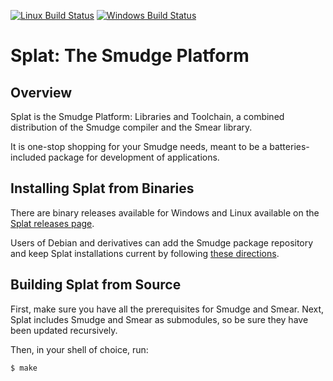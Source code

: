 [![Linux Build Status](https://img.shields.io/travis/com/smudgelang/splat.svg?label=Linux%20build&branch=master)](https://travis-ci.com/smudgelang/splat)
[![Windows Build Status](https://img.shields.io/appveyor/ci/smudgelang/splat.svg?label=Windows%20Build&branch=master)](https://ci.appveyor.com/project/smudgelang/splat)

# Splat: The Smudge Platform

## Overview

Splat is the Smudge Platform: Libraries and Toolchain, a combined
distribution of the Smudge compiler and the Smear library.

It is one-stop shopping for your Smudge needs, meant to be a
batteries-included package for development of applications.

## Installing Splat from Binaries

There are binary releases available for Windows and Linux available on
the [Splat releases page](https://github.com/smudgelang/splat/releases).

Users of Debian and derivatives can add the Smudge package repository
and keep Splat installations current by following [these
directions](https://smudgelang.github.io/).

## Building Splat from Source

First, make sure you have all the prerequisites for Smudge and Smear.
Next, Splat includes Smudge and Smear as submodules, so be sure they
have been updated recursively.

Then, in your shell of choice, run:

    $ make
